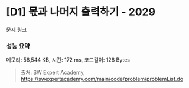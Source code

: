 # [D1] 몫과 나머지 출력하기 - 2029 

[문제 링크](https://swexpertacademy.com/main/code/problem/problemDetail.do?contestProbId=AV5QGNvKAtEDFAUq) 

### 성능 요약

메모리: 58,544 KB, 시간: 172 ms, 코드길이: 128 Bytes



> 출처: SW Expert Academy, https://swexpertacademy.com/main/code/problem/problemList.do